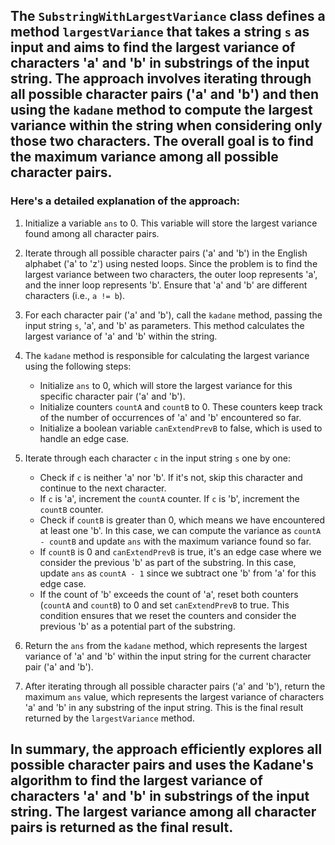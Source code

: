 ## The `SubstringWithLargestVariance` class defines a method `largestVariance` that takes a string `s` as input and aims to find the largest variance of characters 'a' and 'b' in substrings of the input string. The approach involves iterating through all possible character pairs ('a' and 'b') and then using the `kadane` method to compute the largest variance within the string when considering only those two characters. The overall goal is to find the maximum variance among all possible character pairs.

### Here's a detailed explanation of the approach:

1. Initialize a variable `ans` to 0. This variable will store the largest variance found among all character pairs.

2. Iterate through all possible character pairs ('a' and 'b') in the English alphabet ('a' to 'z') using nested loops. Since the problem is to find the largest variance between two characters, the outer loop represents 'a', and the inner loop represents 'b'. Ensure that 'a' and 'b' are different characters (i.e., `a != b`).

3. For each character pair ('a' and 'b'), call the `kadane` method, passing the input string `s`, 'a', and 'b' as parameters. This method calculates the largest variance of 'a' and 'b' within the string.

4. The `kadane` method is responsible for calculating the largest variance using the following steps:
   - Initialize `ans` to 0, which will store the largest variance for this specific character pair ('a' and 'b').
   - Initialize counters `countA` and `countB` to 0. These counters keep track of the number of occurrences of 'a' and 'b' encountered so far.
   - Initialize a boolean variable `canExtendPrevB` to false, which is used to handle an edge case.

5. Iterate through each character `c` in the input string `s` one by one:
   - Check if `c` is neither 'a' nor 'b'. If it's not, skip this character and continue to the next character.
   - If `c` is 'a', increment the `countA` counter. If `c` is 'b', increment the `countB` counter.
   - Check if `countB` is greater than 0, which means we have encountered at least one 'b'. In this case, we can compute the variance as `countA - countB` and update `ans` with the maximum variance found so far.
   - If `countB` is 0 and `canExtendPrevB` is true, it's an edge case where we consider the previous 'b' as part of the substring. In this case, update `ans` as `countA - 1` since we subtract one 'b' from 'a' for this edge case.
   - If the count of 'b' exceeds the count of 'a', reset both counters (`countA` and `countB`) to 0 and set `canExtendPrevB` to true. This condition ensures that we reset the counters and consider the previous 'b' as a potential part of the substring.

6. Return the `ans` from the `kadane` method, which represents the largest variance of 'a' and 'b' within the input string for the current character pair ('a' and 'b').

7. After iterating through all possible character pairs ('a' and 'b'), return the maximum `ans` value, which represents the largest variance of characters 'a' and 'b' in any substring of the input string. This is the final result returned by the `largestVariance` method.

## In summary, the approach efficiently explores all possible character pairs and uses the Kadane's algorithm to find the largest variance of characters 'a' and 'b' in substrings of the input string. The largest variance among all character pairs is returned as the final result.
